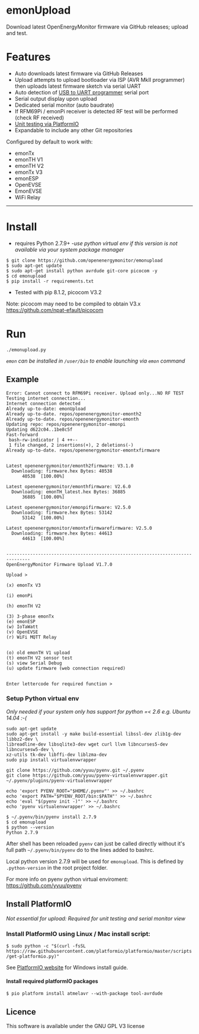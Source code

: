 # emonUpload

Download latest OpenEnergyMonitor firmware via GitHub releases; upload and test.

# Features

- Auto downloads latest firmware via GitHub Releases
- Upload attempts to upload bootloader via ISP (AVR MkII programmer) then uploads latest firmware sketch via serial UART
- Auto detection of [USB to UART programmer](https://shop.openenergymonitor.com/programmer-usb-to-serial-uart/) serial port
- Serial output display upon upload
- Dedicated serial monitor (auto baudrate)
- If RFM69Pi / emonPi receiver is detected RF test will be performed (check RF received)
- [Unit testing via PlatformIO](http://docs.platformio.org/en/stable/plus/unit-testing.html)
- Expandable to include any other Git repositories


Configured by default to work with:

* emonTx
* emonTH V1
* emonTH V2
* emonTx V3
* emonESP
* OpenEVSE
* EmonEVSE
* WiFi Relay

***

# Install

- requires Python 2.7.9+
  -*use python virtual env if this version is not available via your system package manager*

```
$ git clone https://github.com/openenergymonitor/emonupload
$ sudo apt-get update
$ sudo apt-get install python avrdude git-core picocom -y
$ cd emonupload
$ pip install -r requirements.txt
```
- Tested with pip 8.1.2, picocom V3.2

Note: picocom may need to be compiled to obtain V3.x https://github.com/npat-efault/picocom

# Run

`./emonupload.py`

*`emon` can be installed in `/user/bin` to enable launching via `emon` command*

## Example

```
Error: Cannot connect to RFM69Pi receiver. Upload only...NO RF TEST
Testing internet connection...
Internet connection detected
Already up-to-date: emonUpload
Already up-to-date. repos/openenergymonitor-emonth2
Already up-to-date. repos/openenergymonitor-emonth
Updating repo: repos/openenergymonitor-emonpi
Updating d622c04..1be8c5f
Fast-forward
 bash-rw-indicator | 4 ++--
 1 file changed, 2 insertions(+), 2 deletions(-)
Already up-to-date. repos/openenergymonitor-emontxfirmware


Latest openenergymonitor/emonth2firmware: V3.1.0
  Downloading: firmware.hex Bytes: 40538
      40538  [100.00%]

Latest openenergymonitor/emonthfirmware: V2.6.0
  Downloading: emonTH_latest.hex Bytes: 36885
      36885  [100.00%]

Latest openenergymonitor/emonpifirmware: V2.5.0
  Downloading: firmware.hex Bytes: 53142
      53142  [100.00%]

Latest openenergymonitor/emontxfirmwarefirmware: V2.5.0
  Downloading: firmware.hex Bytes: 44613
      44613  [100.00%]


-------------------------------------------------------------------------------
OpenEnergyMonitor Firmware Upload V1.7.0

Upload >

(x) emonTx V3

(i) emonPi

(h) emonTH V2

(3) 3-phase emonTx
(e) emonESP
(w) IoTaWatt
(v) OpenEVSE
(r) WiFi MQTT Relay


(o) old emonTH V1 upload
(t) emonTH V2 sensor test
(s) view Serial Debug
(u) update firmware (web connection required)


Enter lettercode for required function >
```


### Setup Python virtual env

*Only needed if your system only has support for python =< 2.6 e.g. Ubuntu 14.04 :-(*

```
sudo apt-get update
sudo apt-get install -y make build-essential libssl-dev zlib1g-dev libbz2-dev \
libreadline-dev libsqlite3-dev wget curl llvm libncurses5-dev libncursesw5-dev \
xz-utils tk-dev libffi-dev liblzma-dev
sudo pip install virtualenvwrapper

git clone https://github.com/yyuu/pyenv.git ~/.pyenv
git clone https://github.com/yyuu/pyenv-virtualenvwrapper.git ~/.pyenv/plugins/pyenv-virtualenvwrapper

echo 'export PYENV_ROOT="$HOME/.pyenv"' >> ~/.bashrc
echo 'export PATH="$PYENV_ROOT/bin:$PATH"' >> ~/.bashrc
echo 'eval "$(pyenv init -)"' >> ~/.bashrc
echo 'pyenv virtualenvwrapper' >> ~/.bashrc
```

```
$ ~/.pyenv/bin/pyenv install 2.7.9
$ cd emonupload
$ python --version
Python 2.7.9
```

After shell has been reloaded `pyenv` can just be called directly without it's full path `~/.pyenv/bin/pyenv` do to the lines added to bashrc.

Local python version 2.7.9 will be used for `emonupload`. This is defined by `.python-version` in the root project folder.

For more info on pyenv python virtual enviroment: https://github.com/yyuu/pyenv



## Install PlatformIO

*Not essential for upload: Required for unit testing and serial monitor view*

### Install PlatformIO using Linux / Mac install script:

`$ sudo python -c "$(curl -fsSL https://raw.githubusercontent.com/platformio/platformio/master/scripts/get-platformio.py)"`

See [PlatformIO website](http://docs.platformio.org/en/stable/installation.html) for Windows install guide.

#### Install required platformIO packages

`$ pio platform install atmelavr --with-package tool-avrdude`



## Licence

This software is available under the GNU GPL V3 license

